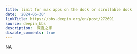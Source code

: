 ```yaml
---
title: limit for max apps on the dock or scrollable dock
date: '2024-06-30'
linkTitle: https://bbs.deepin.org/en/post/272691
source: deepin_bbs
description:  深度之家 
disable_comments: true
---
```

NA
